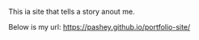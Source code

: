 This ia site that tells a story anout me.

Below is my url:
https://pashey.github.io/portfolio-site/
